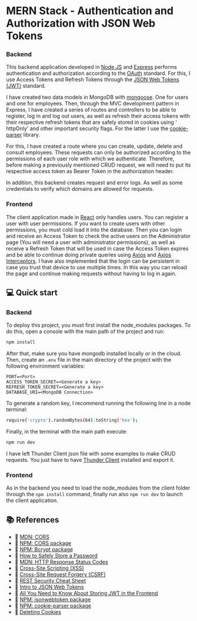 # MERN Stack - Authentication and Authorization with JSON Web Tokens

### Backend

This backend application developed in [Node JS](https://nodejs.org/en/) and [Express](https://www.npmjs.com/package/express) performs authentication and authorization according to the [OAuth](https://es.wikipedia.org/wiki/OAuth) standard. For this, I use Access Tokens and Refresh Tokens through the [JSON Web Tokens (JWT)](https://jwt.io/) standard.

I have created two data models in MongoDB with [mongoose](https://mongoosejs.com/). One for users and one for employees. Then, through the MVC development pattern in Express, I have created a series of routes and controllers to be able to register, log in and log out users, as well as refresh their access tokens with their respective refresh tokens that are safely stored in cookies using ' httpOnly' and other important security flags. For the latter I use the [cookie-parser](https://www.npmjs.com/package/cookie-parser) library.

For this, I have created a route where you can create, update, delete and consult employees. These requests can only be authorized according to the permissions of each user role with which we authenticate. Therefore, before making a previously mentioned CRUD request, we will need to put its respective access token as Bearer Token in the authorization header.

In addition, this backend creates request and error logs. As well as some credentials to verify which domains are allowed for requests.

### Frontend

The client application made in [React](https://es.reactjs.org/) only handles users. You can register a user with user permissions. If you want to create users with other permissions, you must cold load it into the database. Then you can login and receive an Access Token to check the active users on the Administrator page (You will need a user with administrator permissions), as well as receive a Refresh Token that will be used in case the Access Token expires and be able to continue doing private queries using [Axios](https://axios-http.com/) and [Axios Interceptors](https://axios-http.com/docs/interceptors). I have also implemented that the login can be persistent in case you trust that device to use multiple times. In this way you can reload the page and continue making requests without having to log in again.

## 💻 Quick start

### Backend

To deploy this project, you must first install the node_modules packages. To do this, open a console with the main path of the project and run:

```bash
npm install
```

After that, make sure you have mongodb installed locally or in the cloud. Then, create an `.env` file in the main directory of the project with the following environment variables:

    PORT=<Port>
    ACCESS_TOKEN_SECRET=<Generate a key>
    REFRESH_TOKEN_SECRET=<Generate a key>
    DATABASE_URI=<MongoDB Connection>

To generate a random key, I recommend running the following line in a node terminal:

```bash
require('crypto').randomBytes(64).toString('hex');
```

Finally, in the terminal with the main path execute:

```bash
npm run dev
```

I have left Thunder Client json file with some examples to make CRUD requests. You just have to have [Thunder Client](https://www.thunderclient.com/) installed and export it.

### Frontend

As in the backend you need to load the node_modules from the client folder through the `npm install` command, finally run also `npm run dev` to launch the client application.

## 📚 References

- 🔗 [MDN: CORS](https://developer.mozilla.org/en-US/docs/Web/HTTP/CORS)
- 🔗 [NPM: CORS package](https://www.npmjs.com/package/cors)
- 🔗 [NPM: Bcrypt package](https://www.npmjs.com/package/bcrypt)
- 🔗 [How to Safely Store a Password](https://codahale.com/how-to-safely-store-a-password/)
- 🔗 [MDN: HTTP Response Status Codes](https://developer.mozilla.org/en-US/docs/Web/HTTP/Status)
- 🔗 [Cross-Site Scripting (XSS)](https://owasp.org/www-community/attacks/xss/)
- 🔗 [Cross-Site Request Forgery (CSRF)](https://owasp.org/www-community/attacks/csrf)
- 🔗 [REST Security Cheat Sheet](https://cheatsheetseries.owasp.org/cheatsheets/REST_Security_Cheat_Sheet.html)
- 🔗 [Intro to JSON Web Tokens](https://jwt.io/introduction)
- 🔗 [All You Need to Know About Storing JWT in the Frontend](https://dev.to/cotter/localstorage-vs-cookies-all-you-need-to-know-about-storing-jwt-tokens-securely-in-the-front-end-15id)
- 🔗 [NPM: jsonwebtoken package](https://www.npmjs.com/package/jsonwebtoken)
- 🔗 [NPM: cookie-parser package](https://www.npmjs.com/package/cookie-parser)
- 🔗 [Deleting Cookies](http://expressjs.com/en/api.html#res.clearCookie)
